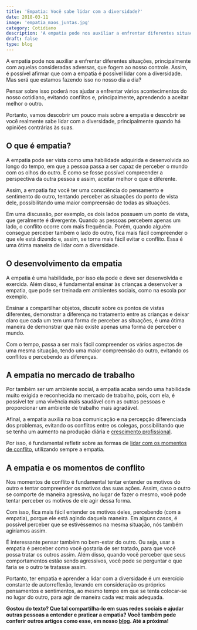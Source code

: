 ```yaml
---
title: 'Empatia: Você sabe lidar com a diversidade?'
date: 2018-03-11
image: 'empatia_maos_juntas.jpg'
category: Cotidiano
description: 'A empatia pode nos auxiliar a enfrentar diferentes situações, principalmente com aquelas consideradas adversas, que fogem ao nosso controle.'
draft: false
type: blog
---
```


A empatia pode nos auxiliar a enfrentar diferentes situações, principalmente com aquelas consideradas adversas, que fogem ao nosso controle. Assim, é possível afirmar que com a empatia é possível lidar com a diversidade. Mas será que estamos fazendo isso no nosso dia a dia?

Pensar sobre isso poderá nos ajudar a enfrentar vários acontecimentos do nosso cotidiano, evitando conflitos e, principalmente, aprendendo a aceitar melhor o outro.

Portanto, vamos descobrir um pouco mais sobre a empatia e descobrir se você realmente sabe lidar com a diversidade, principalmente quando há opiniões contrárias às suas.

## **O que é empatia?**

A empatia pode ser vista como uma habilidade adquirida e desenvolvida ao longo do tempo, em que a pessoa passa a ser capaz de perceber o mundo com os olhos do outro. É como se fosse possível compreender a perspectiva da outra pessoa e assim, aceitar melhor o que é diferente.

Assim, a empatia faz você ter uma consciência do pensamento e sentimento do outro, tentando perceber as situações do ponto de vista dele, possibilitando uma maior compreensão de todas as situações.

Em uma discussão, por exemplo, os dois lados possuem um ponto de vista, que geralmente é divergente. Quando as pessoas percebem apenas um lado, o conflito ocorre com mais frequência. Porém, quando alguém consegue perceber também o lado do outro, fica mais fácil compreender o que ele está dizendo e, assim, se torna mais fácil evitar o conflito. Essa é uma ótima maneira de lidar com a diversidade.

## **O desenvolvimento da empatia**

A empatia é uma habilidade, por isso ela pode e deve ser desenvolvida e exercida. Além disso, é fundamental ensinar às crianças a desenvolver a empatia, que pode ser treinada em ambientes sociais, como na escola por exemplo.

Ensinar a compartilhar objetos, discutir sobre os pontos de vistas diferentes, demonstrar a diferença no tratamento entre as crianças e deixar claro que cada um tem uma forma de perceber as situações, é uma ótima maneira de demonstrar que não existe apenas uma forma de perceber o mundo.

Com o tempo, passa a ser mais fácil compreender os vários aspectos de uma mesma situação, tendo uma maior compreensão do outro, evitando os conflitos e percebendo as diferenças.

## **A empatia no mercado de trabalho**

Por também ser um ambiente social, a empatia acaba sendo uma habilidade muito exigida e reconhecida no mercado de trabalho, pois, com ela, é possível ter uma vivência mais saudável com as outras pessoas e proporcionar um ambiente de trabalho mais agradável.

Afinal, a empatia auxilia na boa comunicação e na percepção diferenciada dos problemas, evitando os conflitos entre os colegas, possibilitando que se tenha um aumento na produção diária e [crescimento profissional](/crescer-no-trabalho/).

Por isso, é fundamental refletir sobre as formas de [lidar com os momentos de conflito](https://envolverde.cartacapital.com.br/como-lidar-com-os-conflitos/), utilizando sempre a empatia.

## **A empatia e os momentos de conflito**

Nos momentos de conflito é fundamental tentar entender os motivos do outro e tentar compreender os motivos das suas ações. Assim, caso o outro se comporte de maneira agressiva, no lugar de fazer o mesmo, você pode tentar perceber os motivos de ele agir dessa forma.

Com isso, fica mais fácil entender os motivos deles, percebendo (com a empatia), porque ele está agindo daquela maneira. Em alguns casos, é possível perceber que se estivéssemos na mesma situação, nós também agiríamos assim.

É interessante pensar também no bem-estar do outro. Ou seja, usar a empatia é perceber como você gostaria de ser tratado, para que você possa tratar os outros assim. Além disso, quando você perceber que seus comportamentos estão sendo agressivos, você pode se perguntar o que faria se o outro te tratasse assim.

Portanto, ter empatia e aprender a lidar com a diversidade é um exercício constante de autorreflexão, levando em consideração os próprios pensamentos e sentimentos, ao mesmo tempo em que se tenta colocar-se no lugar do outro, para agir de maneira cada vez mais adequada.

**Gostou do texto? Que tal compartilha-lo em suas redes sociais e ajudar outras pessoas a entender e praticar a empatia? Você também pode conferir outros artigos como esse, em nosso [blog](/blog/). Até a próxima!**
